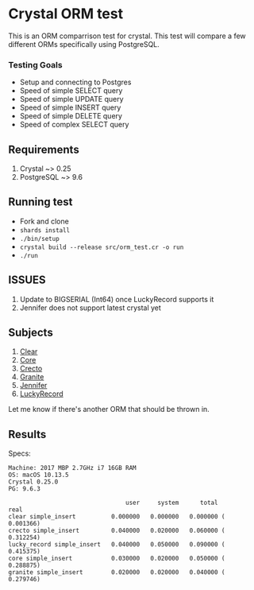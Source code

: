 # Crystal ORM test

This is an ORM comparrison test for crystal. This test will compare a few different ORMs specifically using PostgreSQL. 

### Testing Goals

* Setup and connecting to Postgres
* Speed of simple SELECT query
* Speed of simple UPDATE query
* Speed of simple INSERT query
* Speed of simple DELETE query
* Speed of complex SELECT query

## Requirements

1. Crystal ~> 0.25
2. PostgreSQL ~> 9.6

## Running test

* Fork and clone
* `shards install`
* `./bin/setup`
* `crystal build --release src/orm_test.cr -o run`
* `./run`

## ISSUES

1. Update to BIGSERIAL (Int64) once LuckyRecord supports it
2. Jennifer does not support latest crystal yet

## Subjects

1. [Clear](https://github.com/anykeyh/clear)
2. [Core](https://github.com/vladfaust/core)
3. [Crecto](https://github.com/Crecto/crecto)
4. [Granite](https://github.com/amberframework/granite)
5. [Jennifer](https://github.com/imdrasil/jennifer.cr)
6. [LuckyRecord](https://github.com/luckyframework/lucky_record)

Let me know if there's another ORM that should be thrown in.

## Results
Specs:
```
Machine: 2017 MBP 2.7GHz i7 16GB RAM
OS: macOS 10.13.5
Crystal 0.25.0
PG: 9.6.3
```

```
                                 user     system      total        real
clear simple_insert          0.000000   0.000000   0.000000 (  0.001366)
crecto simple_insert         0.040000   0.020000   0.060000 (  0.312254)
lucky_record simple_insert   0.040000   0.050000   0.090000 (  0.415375)
core simple_insert           0.030000   0.020000   0.050000 (  0.288875)
granite simple_insert        0.020000   0.020000   0.040000 (  0.279746)
```


